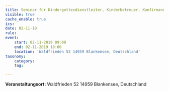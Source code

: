 ```yaml
---
title: Seminar für Kindergottesdienstleiter, Kinderbetreuer, Konfirmandenlehrer und Religionslehrer
visible: true
cache_enable: true
ics: 
date: 02-11-19
rule: 
event:
	start: 02-11-2019 09:00
	end: 02-11-2019 18:00
	location: 'Waldfrieden 52 14959 Blankensee, Deutschland'
taxonomy:
	category: 
	tag: 

---
```




**Veranstaltungsort:** Waldfrieden 52
14959 Blankensee, Deutschland

